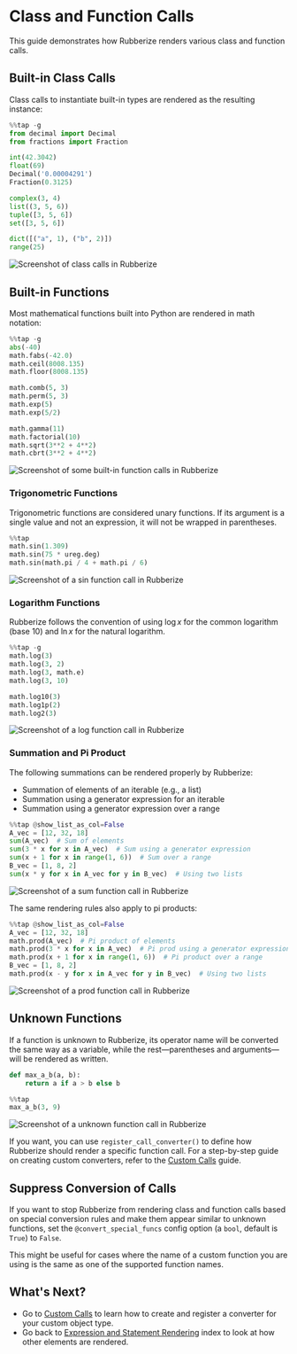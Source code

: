 # Class and Function Calls

This guide demonstrates how Rubberize renders various class and function calls.

## Built-in Class Calls

Class calls to instantiate built-in types are rendered as the resulting instance:

```python
%%tap -g
from decimal import Decimal
from fractions import Fraction

int(42.3042)
float(69)
Decimal('0.00004291')
Fraction(0.3125)

complex(3, 4)
list((3, 5, 6))
tuple([3, 5, 6])
set([3, 5, 6])

dict([("a", 1), ("b", 2)])
range(25)
```

<picture>
    <source media="(prefers-color-scheme: dark)" srcset="../assets/rendering/calls/class_calls_dark.png">
    <source media="(prefers-color-scheme: light)" srcset="../assets/rendering/calls/class_calls.png">
    <img alt="Screenshot of class calls in Rubberize" src="../assets/rendering/calls/class_calls.png">
</picture>

## Built-in Functions

Most mathematical functions built into Python are rendered in math notation:

```python
%%tap -g
abs(-40)
math.fabs(-42.0)
math.ceil(8008.135)
math.floor(8008.135)

math.comb(5, 3)
math.perm(5, 3)
math.exp(5)
math.exp(5/2)

math.gamma(11)
math.factorial(10)
math.sqrt(3**2 + 4**2)
math.cbrt(3**2 + 4**2)
```

<picture>
    <source media="(prefers-color-scheme: dark)" srcset="../assets/rendering/calls/builtin_funcs_dark.png">
    <source media="(prefers-color-scheme: light)" srcset="../assets/rendering/calls/builtin_funcs.png">
    <img alt="Screenshot of some built-in function calls in Rubberize" src="../assets/rendering/calls/builtin_funcs.png">
</picture>

### Trigonometric Functions

Trigonometric functions are considered unary functions. If its argument is a single value and not an expression, it will not be wrapped in parentheses.

```python
%%tap
math.sin(1.309)
math.sin(75 * ureg.deg)
math.sin(math.pi / 4 + math.pi / 6)
```

<picture>
    <source media="(prefers-color-scheme: dark)" srcset="../assets/rendering/calls/sin_dark.png">
    <source media="(prefers-color-scheme: light)" srcset="../assets/rendering/calls/sin.png">
    <img alt="Screenshot of a sin function call in Rubberize" src="../assets/rendering/calls/sin.png">
</picture>

### Logarithm Functions

Rubberize follows the convention of using $\log x$ for the common logarithm (base 10) and $\ln x$ for the natural logarithm.

```python
%%tap -g
math.log(3)
math.log(3, 2)
math.log(3, math.e)
math.log(3, 10)

math.log10(3)
math.log1p(2)
math.log2(3)
```

<picture>
    <source media="(prefers-color-scheme: dark)" srcset="../assets/rendering/calls/log_dark.png">
    <source media="(prefers-color-scheme: light)" srcset="../assets/rendering/calls/log.png">
    <img alt="Screenshot of a log function call in Rubberize" src="../assets/rendering/calls/log.png">
</picture>

### Summation and Pi Product

The following summations can be rendered properly by Rubberize:

- Summation of elements of an iterable (e.g., a list)
- Summation using a generator expression for an iterable
- Summation using a generator expression over a range

```python
%%tap @show_list_as_col=False
A_vec = [12, 32, 18]
sum(A_vec)  # Sum of elements
sum(3 * x for x in A_vec)  # Sum using a generator expression
sum(x + 1 for x in range(1, 6))  # Sum over a range
B_vec = [1, 8, 2]
sum(x * y for x in A_vec for y in B_vec)  # Using two lists
```

<picture>
    <source media="(prefers-color-scheme: dark)" srcset="../assets/rendering/calls/sum_dark.png">
    <source media="(prefers-color-scheme: light)" srcset="../assets/rendering/calls/sum.png">
    <img alt="Screenshot of a sum function call in Rubberize" src="../assets/rendering/calls/sum.png">
</picture>

The same rendering rules also apply to pi products:

```python
%%tap @show_list_as_col=False
A_vec = [12, 32, 18]
math.prod(A_vec)  # Pi product of elements
math.prod(3 * x for x in A_vec)  # Pi prod using a generator expression
math.prod(x + 1 for x in range(1, 6))  # Pi product over a range
B_vec = [1, 8, 2]
math.prod(x - y for x in A_vec for y in B_vec)  # Using two lists
```

<picture>
    <source media="(prefers-color-scheme: dark)" srcset="../assets/rendering/calls/prod_dark.png">
    <source media="(prefers-color-scheme: light)" srcset="../assets/rendering/calls/prod.png">
    <img alt="Screenshot of a prod function call in Rubberize" src="../assets/rendering/calls/prod.png">
</picture>

## Unknown Functions

If a function is unknown to Rubberize, its operator name will be converted the same way as a variable, while the rest—parentheses and arguments—will be rendered as written.

```python
def max_a_b(a, b):
    return a if a > b else b
```

```python
%%tap
max_a_b(3, 9)
```

<picture>
    <source media="(prefers-color-scheme: dark)" srcset="../assets/rendering/calls/unknown_dark.png">
    <source media="(prefers-color-scheme: light)" srcset="../assets/rendering/calls/unknown.png">
    <img alt="Screenshot of a unknown function call in Rubberize" src="../assets/rendering/calls/unknown.png">
</picture>

If you want, you can use `register_call_converter()` to define how Rubberize should render a specific function call. For a step-by-step guide on creating custom converters, refer to the [Custom Calls](custom_types.md#creating-a-call-converter) guide.

## Suppress Conversion of Calls

If you want to stop Rubberize from rendering class and function calls based on special conversion rules and make them appear similar to unknown functions, set the `@convert_special_funcs` config option (a `bool`, default is `True`) to `False`.

This might be useful for cases where the name of a custom function you are using is the same as one of the supported function names.

## What's Next?

* Go to [Custom Calls](custom_types.md#creating-a-call-converter) to learn how to create and register a converter for your custom object type.
* Go back to [Expression and Statement Rendering](index.md) index to look at how other elements are rendered.